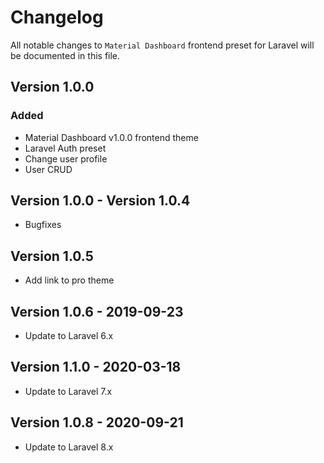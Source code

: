# Changelog

All notable changes to `Material Dashboard` frontend preset for Laravel will be documented in this file.

## Version 1.0.0

### Added
- Material Dashboard v1.0.0 frontend theme
- Laravel Auth preset
- Change user profile
- User CRUD

## Version 1.0.0 - Version 1.0.4
- Bugfixes

## Version 1.0.5
- Add link to pro theme

## Version 1.0.6 - 2019-09-23
- Update to Laravel 6.x

## Version 1.1.0 - 2020-03-18
- Update to Laravel 7.x

## Version 1.0.8 - 2020-09-21
- Update to Laravel 8.x
